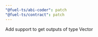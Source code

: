 ```yaml
---
"@fuel-ts/abi-coder": patch
"@fuel-ts/contract": patch
---
```


Add support to get outputs of type Vector
